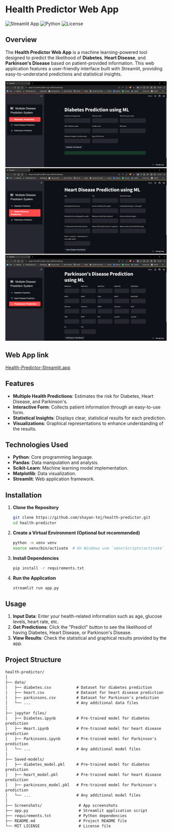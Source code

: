 # Health Predictor Web App

![Streamlit App](https://img.shields.io/badge/Streamlit-App-orange)
![Python](https://img.shields.io/badge/Python-3.7%2B-blue)
![License](https://img.shields.io/badge/License-MIT-green)

## Overview

The **Health Predictor Web App** is a machine learning-powered tool designed to predict the likelihood of **Diabetes**, **Heart Disease**, and **Parkinson's Disease** based on patient-provided information. This web application features a user-friendly interface built with Streamlit, providing easy-to-understand predictions and statistical insights.

![Diabetes Page](screenshots/Diabetes_page.png)
![Heart Page](screenshots/Heart_page.png)
![Parkinsons Page](screenshots/Parkinsons_page.png)

## Web App link
[Health-Predictor-Streamlit.app](https://shayan-tej-health-predictor-app-skrwhl.streamlit.app/)

## Features

- **Multiple Health Predictions**: Estimates the risk for Diabetes, Heart Disease, and Parkinson's.
- **Interactive Form**: Collects patient information through an easy-to-use form.
- **Statistical Insights**: Displays clear, statistical results for each prediction.
- **Visualizations**: Graphical representations to enhance understanding of the results.

## Technologies Used

- **Python**: Core programming language.
- **Pandas**: Data manipulation and analysis.
- **Scikit-Learn**: Machine learning model implementation.
- **Matplotlib**: Data visualization.
- **Streamlit**: Web application framework.

## Installation

1. **Clone the Repository**

    ```bash
    git clone https://github.com/shayan-tej/health-predictor.git
    cd health-predictor
    ```

2. **Create a Virtual Environment (Optional but recommended)**

    ```bash
    python -m venv venv
    source venv/bin/activate  # On Windows use `venv\Scripts\activate`
    ```

3. **Install Dependencies**

    ```bash
    pip install -r requirements.txt
    ```

4. **Run the Application**

    ```bash
    streamlit run app.py
    ```

## Usage

1. **Input Data**: Enter your health-related information such as age, glucose levels, heart rate, etc.
2. **Get Predictions**: Click the "Predict" button to see the likelihood of having Diabetes, Heart Disease, or Parkinson's Disease.
3. **View Results**: Check the statistical and graphical results provided by the app.

## Project Structure

```plaintext
health-predictor/
│
├── data/
│   ├── diabetes.csv           # Dataset for diabetes prediction
│   ├── heart.csv              # Dataset for heart disease prediction
│   ├── parkinsons.csv         # Dataset for Parkinson's prediction
│   └── ...                    # Any additional data files
│
├── jupyter files/
│   ├── Diabetes.ipynb         # Pre-trained model for diabetes prediction
│   ├── Heart.ipynb            # Pre-trained model for heart disease prediction
│   ├── Parkinsons.ipynb       # Pre-trained model for Parkinson's prediction
│   └── ...                    # Any additional model files
│
├── Saved-models/
│   ├── diabetes_model.pkl     # Pre-trained model for diabetes prediction
│   ├── heart_model.pkl        # Pre-trained model for heart disease prediction
│   ├── parkinsons_model.pkl   # Pre-trained model for Parkinson's prediction
│   └── ...                    # Any additional model files
│
├── Screenshots/                # App screenshots
├── app.py                      # Streamlit application script
├── requirements.txt            # Python dependencies
├── README.md                   # Project README file
└── MIT LICENSE                 # License file

